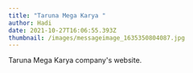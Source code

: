 ```yaml
---
title: "Taruna Mega Karya "
author: Hadi
date: 2021-10-27T16:06:55.393Z
thumbnail: /images/messageimage_1635350804087.jpg
---
```

Taruna Mega Karya company's website.